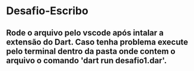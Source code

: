 # Desafio-Escribo
## Rode o arquivo pelo vscode após intalar a extensão do Dart. Caso tenha problema execute pelo terminal dentro da pasta onde contem o arquivo o comando 'dart run desafio1.dar'.
